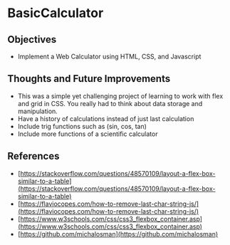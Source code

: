 # BasicCalculator

## Objectives
- Implement a Web Calculator using HTML, CSS, and Javascript

## Thoughts and Future Improvements
- This was a simple yet challenging project of learning to work with flex and grid in CSS. You really had to think about data storage and manipulation. 
- Have a history of calculations instead of just last calculation
- Include trig functions such as (sin, cos, tan)
- Include more functions of a scientific calculator

## References
- [https://stackoverflow.com/questions/48570109/layout-a-flex-box-similar-to-a-table](https://stackoverflow.com/questions/48570109/layout-a-flex-box-similar-to-a-table)
- [https://flaviocopes.com/how-to-remove-last-char-string-js/](https://flaviocopes.com/how-to-remove-last-char-string-js/)
- [https://www.w3schools.com/css/css3_flexbox_container.asp](https://www.w3schools.com/css/css3_flexbox_container.asp)
- [https://github.com/michalosman](https://github.com/michalosman)
